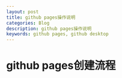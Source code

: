 ```yaml
---
layout: post
title: github pages操作说明
categories: Blog
description: github pages操作说明
keywords: github pages, github desktop
---
```

# github pages创建流程
